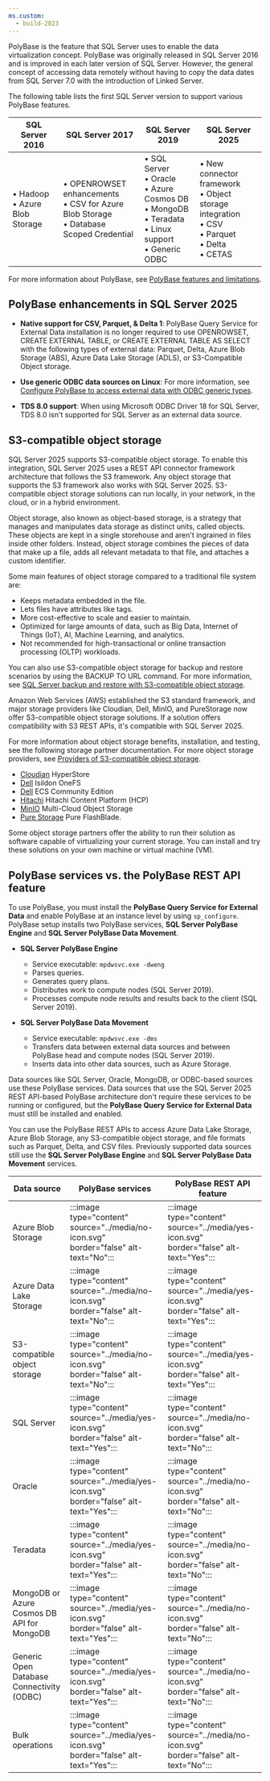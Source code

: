 ```yaml
---
ms.custom:
  - build-2023
---
```

PolyBase is the feature that SQL Server uses to enable the data virtualization concept. PolyBase was originally released in SQL Server 2016 and is improved in each later version of SQL Server. However, the general concept of accessing data remotely without having to copy the data dates from SQL Server 7.0 with the introduction of Linked Server.

The following table lists the first SQL Server version to support various PolyBase features.

|SQL Server 2016|SQL Server 2017|SQL Server 2019|SQL Server 2025|
|-----|-----|-----|-----|
|• Hadoop<br>• Azure Blob Storage|• OPENROWSET enhancements<br>• CSV for Azure Blob Storage<br>• Database Scoped Credential|• SQL Server<br>• Oracle<br>• Azure Cosmos DB<br>• MongoDB<br>• Teradata<br>• Linux support<br>• Generic ODBC|• New connector framework<br>• Object storage integration<br>• CSV<br>• Parquet<br>• Delta<br>• CETAS|

For more information about PolyBase, see [PolyBase features and limitations](/sql/relational-databases/polybase/polybase-versioned-feature-summary).

## PolyBase enhancements in SQL Server 2025

- **Native support for CSV, Parquet, & Delta 1**:  PolyBase Query Service for External Data installation is no longer required to use OPENROWSET, CREATE EXTERNAL TABLE, or CREATE EXTERNAL TABLE AS SELECT with the following types of external data: Parquet, Delta, Azure Blob Storage (ABS), Azure Data Lake Storage (ADLS), or S3-Compatible Object storage.

- **Use generic ODBC data sources on Linux**:  For more information, see [Configure PolyBase to access external data with ODBC generic types](/sql/relational-databases/polybase/polybase-configure-odbc-generic).

- **TDS 8.0 support**:  When using Microsoft ODBC Driver 18 for SQL Server, TDS 8.0 isn't supported for SQL Server as an external data source.

## S3-compatible object storage

SQL Server 2025 supports S3-compatible object storage. To enable this integration, SQL Server 2025 uses a REST API connector framework architecture that follows the S3 framework. Any object storage that supports the S3 framework also works with SQL Server 2025. S3-compatible object storage solutions can run locally, in your network, in the cloud, or in a hybrid environment.

Object storage, also known as object-based storage, is a strategy that manages and manipulates data storage as distinct units, called objects. These objects are kept in a single storehouse and aren't ingrained in files inside other folders. Instead, object storage combines the pieces of data that make up a file, adds all relevant metadata to that file, and attaches a custom identifier.

Some main features of object storage compared to a traditional file system are:

- Keeps metadata embedded in the file.
- Lets files have attributes like tags.
- More cost-effective to scale and easier to maintain.
- Optimized for large amounts of data, such as Big Data, Internet of Things (IoT), AI, Machine Learning, and analytics.
- Not recommended for high-transactional or online transaction processing (OLTP) workloads.

You can also use S3-compatible object storage for backup and restore scenarios by using the BACKUP TO URL command. For more information, see [SQL Server backup and restore with S3-compatible object storage](/sql/relational-databases/backup-restore/sql-server-backup-and-restore-with-s3-compatible-object-storage).

Amazon Web Services (AWS) established the S3 standard framework, and major storage providers like Cloudian, Dell, MinIO, and PureStorage now offer S3-compatible object storage solutions. If a solution offers compatibility with S3 REST APIs, it's compatible with SQL Server 2025.

For more information about object storage benefits, installation, and testing, see the following storage partner documentation. For more object storage providers, see [Providers of S3-compatible object storage](/sql/relational-databases/backup-restore/sql-server-backup-and-restore-with-s3-compatible-object-storage#providers-of-s3-compatible-object-storage).

- [Cloudian](https://cloudian.com/sql) HyperStore
- [Dell](https://www.dell.com/support/product-details/product/isilon-onefs) Isildon OneFS
- [Dell](https://github.com/EMCECS/ECS-CommunityEdition) ECS Community Edition
- [Hitachi](https://www.hitachivantara.com/pdf/architecture-guide/hitachi-solution-for-databases-microsoft-sql-server-datacenter-using-ha820-g2-server-hitachi-vsp-one-block.pdf) Hitachi Content Platform (HCP)
- [MinIO](https://min.io/solutions/sqlserver) Multi-Cloud Object Storage
- [Pure Storage](https://www.purestorage.com/products/unstructured-data-storage/flashblade-s.html) Pure FlashBlade.

Some object storage partners offer the ability to run their solution as software capable of virtualizing your current storage. You can install and try these solutions on your own machine or virtual machine (VM).

## PolyBase services vs. the PolyBase REST API feature

To use PolyBase, you must install the **PolyBase Query Service for External Data** and enable PolyBase at an instance level by using `sp_configure`. PolyBase setup installs two PolyBase services, **SQL Server PolyBase Engine** and **SQL Server PolyBase Data Movement**.

- **SQL Server PolyBase Engine**
  - Service executable: `mpdwsvc.exe -dweng`
  - Parses queries.
  - Generates query plans.
  - Distributes work to compute nodes (SQL Server 2019).
  - Processes compute node results and results back to the client (SQL Server 2019).

- **SQL Server PolyBase Data Movement**
  - Service executable: `mpdwsvc.exe -dms`
  - Transfers data between external data sources and between PolyBase head and compute nodes (SQL Server 2019).
  - Inserts data into other data sources, such as Azure Storage.

Data sources like SQL Server, Oracle, MongoDB, or ODBC-based sources use these PolyBase services. Data sources that use the SQL Server 2025 REST API-based PolyBase architecture don't require these services to be running or configured, but the **PolyBase Query Service for External Data** must still be installed and enabled.

You can use the PolyBase REST APIs to access Azure Data Lake Storage, Azure Blob Storage, any S3-compatible object storage, and file formats such as Parquet, Delta, and CSV files. Previously supported data sources still use the **SQL Server PolyBase Engine** and **SQL Server PolyBase Data Movement** services.

|Data source |PolyBase services |PolyBase REST API feature|
|---------|---------|---------|
|Azure Blob Storage |:::image type="content" source="../media/no-icon.svg" border="false" alt-text="No"::: |:::image type="content" source="../media/yes-icon.svg" border="false" alt-text="Yes"::: |
|Azure Data Lake Storage |:::image type="content" source="../media/no-icon.svg" border="false" alt-text="No"::: |:::image type="content" source="../media/yes-icon.svg" border="false" alt-text="Yes"::: |
|S3-compatible object storage |:::image type="content" source="../media/no-icon.svg" border="false" alt-text="No"::: |:::image type="content" source="../media/yes-icon.svg" border="false" alt-text="Yes"::: |
|SQL Server |:::image type="content" source="../media/yes-icon.svg" border="false" alt-text="Yes"::: | :::image type="content" source="../media/no-icon.svg" border="false" alt-text="No"::: |
|Oracle |:::image type="content" source="../media/yes-icon.svg" border="false" alt-text="Yes"::: |:::image type="content" source="../media/no-icon.svg" border="false" alt-text="No"::: |
|Teradata |:::image type="content" source="../media/yes-icon.svg" border="false" alt-text="Yes"::: |:::image type="content" source="../media/no-icon.svg" border="false" alt-text="No"::: |
|MongoDB or Azure Cosmos DB API for MongoDB |:::image type="content" source="../media/yes-icon.svg" border="false" alt-text="Yes"::: |:::image type="content" source="../media/no-icon.svg" border="false" alt-text="No"::: |
|Generic Open Database Connectivity (ODBC) |:::image type="content" source="../media/yes-icon.svg" border="false" alt-text="Yes"::: |:::image type="content" source="../media/no-icon.svg" border="false" alt-text="No"::: |
|Bulk operations |:::image type="content" source="../media/yes-icon.svg" border="false" alt-text="Yes"::: |:::image type="content" source="../media/no-icon.svg" border="false" alt-text="No"::: |
